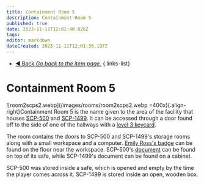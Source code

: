 ```yaml
---
title: Containment Room 5
description: Containment Room 5
published: true
date: 2023-11-11T12:01:40.826Z
tags: 
editor: markdown
dateCreated: 2023-11-11T12:01:36.197Z
---
```


- [:arrow_backward: Back *Go back to the item page.*](/en/game/items#items)
{.links-list}
# Containment Room 5
![room2scps2.webp](/images/rooms/room2scps2.webp =400x){.align-right}Containment Room 5 is the name given to the area of the facility that houses [SCP-500](/en/game/scps/500) and [SCP-1499](/en/game/scps/1499). It can be accessed through a door found off to the side of one of the hallways with a [level 3 keycard](/e/en/game/items/Keycards).

The room contains the doors to SCP-500 and SCP-1499's storage rooms along with a small workspace and a computer. [Emily Ross's badge](/en/game/items/badge) can be found on the floor near the workspace. SCP-500's [document](/en/game/items/documents) can be found on top of its safe, while SCP-1499's document can be found on a cabinet.

SCP-500 was stored inside a safe, which is opened and empty by the time the player comes across it. SCP-1499 is stored inside an open, wooden box.